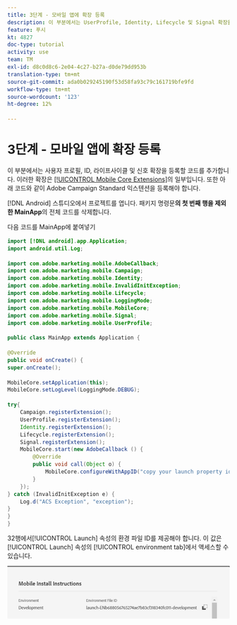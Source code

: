 ```yaml
---
title: 3단계 - 모바일 앱에 확장 등록
description: 이 부분에서는 UserProfile, Identity, Lifecycle 및 Signal 확장을 등록할 코드를 추가합니다.
feature: 푸시
kt: 4827
doc-type: tutorial
activity: use
team: TM
exl-id: d8c0d8c6-2e04-4c27-b27a-d0de79dd953b
translation-type: tm+mt
source-git-commit: ada0b029245190f53d58fa93c79c161719bfe9fd
workflow-type: tm+mt
source-wordcount: '123'
ht-degree: 12%

---
```


# 3단계 - 모바일 앱에 확장 등록

이 부분에서는 사용자 프로필, ID, 라이프사이클 및 신호 확장을 등록할 코드를 추가합니다. 이러한 확장은 [[!UICONTROL Mobile Core Extensions]](https://aep-sdks.gitbook.io/docs/using-mobile-extensions/mobile-core)의 일부입니다. 또한 아래 코드와 같이 Adobe Campaign Standard 익스텐션을 등록해야 합니다.

[!DNL Android] 스튜디오에서 프로젝트를 엽니다. 패키지 명령문&#x200B;**의 첫 번째 행을 제외한 MainApp**&#x200B;의 전체 코드를 삭제합니다.

다음 코드를 MainApp에 붙여넣기

<!--
Removed `{.line-numbers}` below
-->

```java
import [!DNL android].app.Application;
import android.util.Log;

import com.adobe.marketing.mobile.AdobeCallback;
import com.adobe.marketing.mobile.Campaign;
import com.adobe.marketing.mobile.Identity;
import com.adobe.marketing.mobile.InvalidInitException;
import com.adobe.marketing.mobile.Lifecycle;
import com.adobe.marketing.mobile.LoggingMode;
import com.adobe.marketing.mobile.MobileCore;
import com.adobe.marketing.mobile.Signal;
import com.adobe.marketing.mobile.UserProfile;

public class MainApp extends Application {

@Override
public void onCreate() {
super.onCreate();

MobileCore.setApplication(this);
MobileCore.setLogLevel(LoggingMode.DEBUG);

try{
    Campaign.registerExtension();
    UserProfile.registerExtension();
    Identity.registerExtension();
    Lifecycle.registerExtension();
    Signal.registerExtension();
    MobileCore.start(new AdobeCallback () {
        @Override
        public void call(Object o) {
            MobileCore.configureWithAppID("copy your launch property id here");
        }
    });
} catch (InvalidInitException e) {
    Log.d("ACS Exception", "exception");
}
}
}
```

32행에서[!UICONTROL  Launch] 속성의 환경 파일 ID를 제공해야 합니다. 이 값은 [!UICONTROL Launch] 속성의 [!UICONTROL environment tab]에서 액세스할 수 있습니다.

![launch-id](assets/launch-id-property.PNG)
